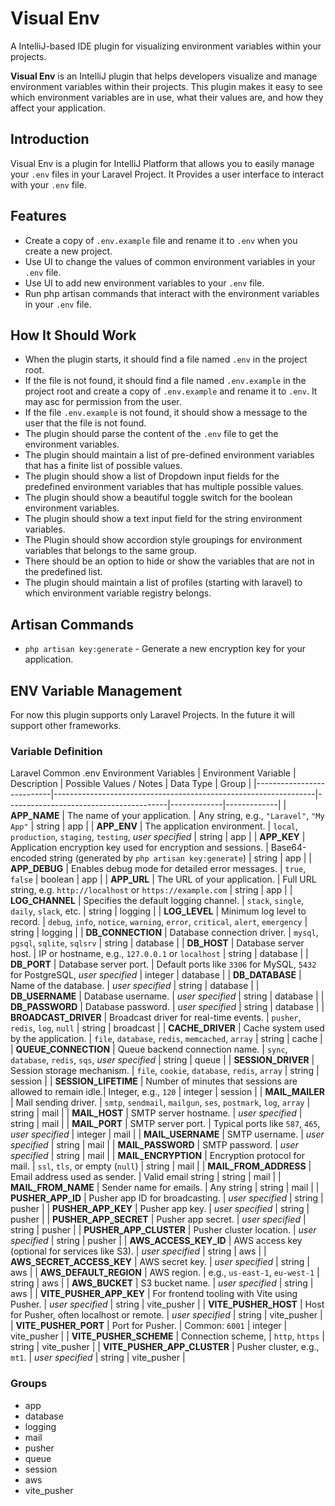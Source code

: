 # Visual Env

A IntelliJ-based IDE plugin for visualizing environment variables within your projects.

<!-- Plugin description -->
**Visual Env** is an IntelliJ plugin that helps developers visualize and manage environment variables within their projects. 
This plugin makes it easy to see which environment variables are in use, what their values are, and how they affect your application.
<!-- Plugin description end -->

## Introduction
Visual Env is a plugin for IntelliJ Platform that allows you to easily manage your `.env` files in your Laravel Project.
It Provides a user interface to interact with your `.env` file.

## Features
- Create a copy of `.env.example` file and rename it to `.env` when you create a new project.
- Use UI to change the values of common environment variables in your `.env` file.
- Use UI to add new environment variables to your `.env` file.
- Run php artisan commands that interact with the environment variables in your `.env` file.


## How It Should Work
- When the plugin starts, it should find a file named `.env` in the project root.
- If the file is not found, it should find a file named `.env.example` in the project root and create a copy of `.env.example` and rename it to `.env`. It may asc for permission from the user.
- If the file `.env.example` is not found, it should show a message to the user that the file is not found.
- The plugin should parse the content of the `.env` file to get the environment variables.
- The plugin should maintain a list of pre-defined environment variables that has a finite list of possible values.
- The plugin should show a list of Dropdown input fields for the predefined environment variables that has multiple possible values.
- The plugin should show a beautiful toggle switch for the boolean environment variables.
- The plugin should show a text input field for the string environment variables.
- The Plugin should show accordion style groupings for environment variables that belongs to the same group.
- There should be an option to hide or show the variables that are not in the predefined list.
- The plugin should maintain a list of profiles (starting with laravel) to which environment variable registry belongs.


## Artisan Commands
- `php artisan key:generate` - Generate a new encryption key for your application.


## ENV Variable Management
For now this plugin supports only Laravel Projects. In the future it will support other frameworks.

###  Variable Definition
Laravel Common .env Environment Variables
| Environment Variable       | Description                                                     | Possible Values / Notes                  | Data Type   | Group       |
|---------------------------|-----------------------------------------------------------------|----------------------------------------|-------------|-------------|
| **APP_NAME**              | The name of your application.                                   | Any string, e.g., `"Laravel"`, `"My App"` | string      | app         |
| **APP_ENV**               | The application environment.                                    | `local`, `production`, `staging`, `testing`, *user specified* | string      | app         |
| **APP_KEY**               | Application encryption key used for encryption and sessions.  | Base64-encoded string (generated by `php artisan key:generate`) | string      | app         |
| **APP_DEBUG**             | Enables debug mode for detailed error messages.                | `true`, `false`                        | boolean     | app         |
| **APP_URL**               | The URL of your application.                                   | Full URL string, e.g. `http://localhost` or `https://example.com` | string      | app         |
| **LOG_CHANNEL**           | Specifies the default logging channel.                         | `stack`, `single`, `daily`, `slack`, etc. | string      | logging     |
| **LOG_LEVEL**             | Minimum log level to record.                                   | `debug`, `info`, `notice`, `warning`, `error`, `critical`, `alert`, `emergency` | string      | logging     |
| **DB_CONNECTION**         | Database connection driver.                                    | `mysql`, `pgsql`, `sqlite`, `sqlsrv`  | string      | database    |
| **DB_HOST**               | Database server host.                                          | IP or hostname, e.g., `127.0.0.1` or `localhost` | string      | database    |
| **DB_PORT**               | Database server port.                                          | Default ports like `3306` for MySQL, `5432` for PostgreSQL, *user specified* | integer     | database    |
| **DB_DATABASE**           | Name of the database.                                         | *user specified*                      | string      | database    |
| **DB_USERNAME**           | Database username.                                            | *user specified*                      | string      | database    |
| **DB_PASSWORD**           | Database password.                                            | *user specified*                      | string      | database    |
| **BROADCAST_DRIVER**      | Broadcast driver for real-time events.                       | `pusher`, `redis`, `log`, `null`      | string      | broadcast   |
| **CACHE_DRIVER**          | Cache system used by the application.                        | `file`, `database`, `redis`, `memcached`, `array` | string      | cache       |
| **QUEUE_CONNECTION**      | Queue backend connection name.                               | `sync`, `database`, `redis`, `sqs`, *user specified* | string      | queue       |
| **SESSION_DRIVER**        | Session storage mechanism.                                   | `file`, `cookie`, `database`, `redis`, `array` | string      | session     |
| **SESSION_LIFETIME**      | Number of minutes that sessions are allowed to remain idle.| Integer, e.g., `120`                   | integer     | session     |
| **MAIL_MAILER**           | Mail sending driver.                                         | `smtp`, `sendmail`, `mailgun`, `ses`, `postmark`, `log`, `array` | string      | mail        |
| **MAIL_HOST**             | SMTP server hostname.                                       | *user specified*                      | string      | mail        |
| **MAIL_PORT**             | SMTP server port.                                           | Typical ports like `587`, `465`, *user specified* | integer     | mail        |
| **MAIL_USERNAME**         | SMTP username.                                             | *user specified*                      | string      | mail        |
| **MAIL_PASSWORD**         | SMTP password.                                             | *user specified*                      | string      | mail        |
| **MAIL_ENCRYPTION**       | Encryption protocol for mail.                              | `ssl`, `tls`, or empty (`null`)      | string      | mail        |
| **MAIL_FROM_ADDRESS**     | Email address used as sender.                              | Valid email string                    | string      | mail        |
| **MAIL_FROM_NAME**        | Sender name for emails.                                    | Any string                           | string      | mail        |
| **PUSHER_APP_ID**         | Pusher app ID for broadcasting.                            | *user specified*                      | string      | pusher      |
| **PUSHER_APP_KEY**        | Pusher app key.                                            | *user specified*                      | string      | pusher      |
| **PUSHER_APP_SECRET**     | Pusher app secret.                                         | *user specified*                      | string      | pusher      |
| **PUSHER_APP_CLUSTER**    | Pusher cluster location.                                  | *user specified*                      | string      | pusher      |
| **AWS_ACCESS_KEY_ID**     | AWS access key (optional for services like S3).            | *user specified*                      | string      | aws         |
| **AWS_SECRET_ACCESS_KEY** | AWS secret key.                                            | *user specified*                      | string      | aws         |
| **AWS_DEFAULT_REGION**    | AWS region.                                               | e.g., `us-east-1`, `eu-west-1`       | string      | aws         |
| **AWS_BUCKET**            | S3 bucket name.                                           | *user specified*                      | string      | aws         |
| **VITE_PUSHER_APP_KEY**   | For frontend tooling with Vite using Pusher.                | *user specified*                      | string      | vite_pusher |
| **VITE_PUSHER_HOST**      | Host for Pusher, often localhost or remote.                  | *user specified*                      | string      | vite_pusher |
| **VITE_PUSHER_PORT**      | Port for Pusher.                                            | Common: `6001`                        | integer     | vite_pusher |
| **VITE_PUSHER_SCHEME**    | Connection scheme,                      | `http`, `https`                      | string      | vite_pusher |
| **VITE_PUSHER_APP_CLUSTER** | Pusher cluster, e.g., `mt1`.                               | *user specified*                      | string      | vite_pusher |

### Groups
- app
- database
- logging
- mail
- pusher
- queue
- session
- aws
- vite_pusher




